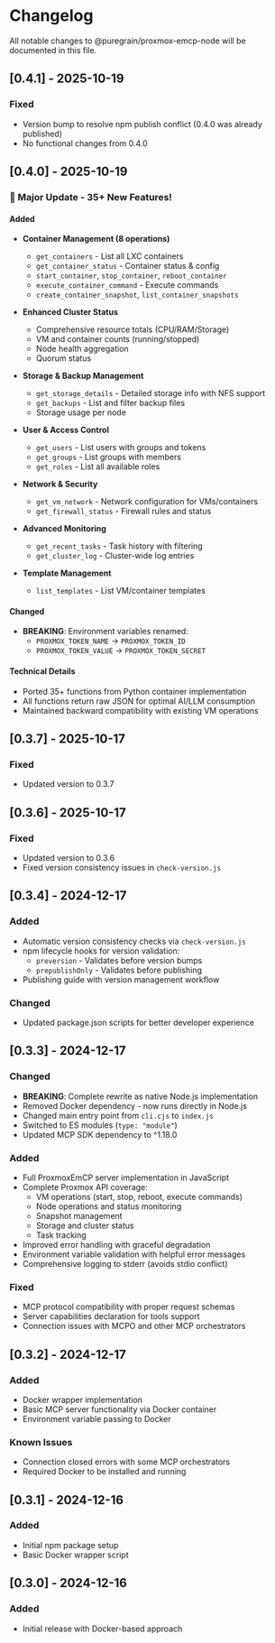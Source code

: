 # Changelog

All notable changes to @puregrain/proxmox-emcp-node will be documented in this file.

## [0.4.1] - 2025-10-19

### Fixed
- Version bump to resolve npm publish conflict (0.4.0 was already published)
- No functional changes from 0.4.0

## [0.4.0] - 2025-10-19

### 🎉 Major Update - 35+ New Features!

#### Added
- **Container Management (8 operations)**
  - `get_containers` - List all LXC containers
  - `get_container_status` - Container status & config
  - `start_container`, `stop_container`, `reboot_container`
  - `execute_container_command` - Execute commands
  - `create_container_snapshot`, `list_container_snapshots`

- **Enhanced Cluster Status**
  - Comprehensive resource totals (CPU/RAM/Storage)
  - VM and container counts (running/stopped)
  - Node health aggregation
  - Quorum status

- **Storage & Backup Management**
  - `get_storage_details` - Detailed storage info with NFS support
  - `get_backups` - List and filter backup files
  - Storage usage per node

- **User & Access Control**
  - `get_users` - List users with groups and tokens
  - `get_groups` - List groups with members
  - `get_roles` - List all available roles

- **Network & Security**
  - `get_vm_network` - Network configuration for VMs/containers
  - `get_firewall_status` - Firewall rules and status

- **Advanced Monitoring**
  - `get_recent_tasks` - Task history with filtering
  - `get_cluster_log` - Cluster-wide log entries

- **Template Management**
  - `list_templates` - List VM/container templates

#### Changed
- **BREAKING**: Environment variables renamed:
  - `PROXMOX_TOKEN_NAME` → `PROXMOX_TOKEN_ID`
  - `PROXMOX_TOKEN_VALUE` → `PROXMOX_TOKEN_SECRET`

#### Technical Details
- Ported 35+ functions from Python container implementation
- All functions return raw JSON for optimal AI/LLM consumption
- Maintained backward compatibility with existing VM operations

## [0.3.7] - 2025-10-17

### Fixed

- Updated version to 0.3.7

## [0.3.6] - 2025-10-17

### Fixed

- Updated version to 0.3.6
- Fixed version consistency issues in `check-version.js`

## [0.3.4] - 2024-12-17

### Added

- Automatic version consistency checks via `check-version.js`
- npm lifecycle hooks for version validation:
  - `preversion` - Validates before version bumps
  - `prepublishOnly` - Validates before publishing
- Publishing guide with version management workflow

### Changed

- Updated package.json scripts for better developer experience

## [0.3.3] - 2024-12-17

### Changed

- **BREAKING**: Complete rewrite as native Node.js implementation
- Removed Docker dependency - now runs directly in Node.js
- Changed main entry point from `cli.cjs` to `index.js`
- Switched to ES modules (`type: "module"`)
- Updated MCP SDK dependency to ^1.18.0

### Added

- Full ProxmoxEmCP server implementation in JavaScript
- Complete Proxmox API coverage:
  - VM operations (start, stop, reboot, execute commands)
  - Node operations and status monitoring
  - Snapshot management
  - Storage and cluster status
  - Task tracking
- Improved error handling with graceful degradation
- Environment variable validation with helpful error messages
- Comprehensive logging to stderr (avoids stdio conflict)

### Fixed

- MCP protocol compatibility with proper request schemas
- Server capabilities declaration for tools support
- Connection issues with MCPO and other MCP orchestrators

## [0.3.2] - 2024-12-17

### Added

- Docker wrapper implementation
- Basic MCP server functionality via Docker container
- Environment variable passing to Docker

### Known Issues

- Connection closed errors with some MCP orchestrators
- Required Docker to be installed and running

## [0.3.1] - 2024-12-16

### Added

- Initial npm package setup
- Basic Docker wrapper script

## [0.3.0] - 2024-12-16

### Added

- Initial release with Docker-based approach
